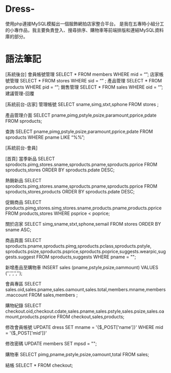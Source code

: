 # Dress-
使用php連接MySQL模擬出一個服飾網拍店家整合平台。
是我在五專時小組分工的小專作品，我主要負責登入、搜尋排序、購物車等前端排版和連結MySQL資料庫的部分。

# 語法筆記
[系統後台]
會員帳號管理
SELECT * FROM members WHERE mid = “”;
店家帳號管理
SELECT * FROM stores WHERE sid = “” ;
產品管理
SELECT * FROM products WHERE pid = “”;
銷售管理
SELECT * FROM sales WHERE oid = “”;
建議管理-回覆

[系統前台-店家]
管理帳號
SELECT sname,simg,stxt,sphone FROM stores ;

產品管理介面
SELECT pname,pimg,pstyle,psize,paramount,pprice,pdate FROM sproducts;

查詢 
SELECT pname,pimg,pstyle,psize,paramount,pprice,pdate FROM sproducts WHERE pname LIKE “%%”;

[系統前台-會員]

[首頁]
當季新品
SELECT sprodocts.pimg,stores.sname,sproducts.pname,sproducts.pprice FROM sproducts,stores ORDER BY sproducts.pdate DESC;

熱銷新品
SELECT sprodocts.pimg,stores.sname,sproducts.pname,sproducts.pprice FROM sproducts,stores,products ORDER BY sproducts.pdate DESC;

促銷商品
SELECT products.pimg,stores.simg,stores.sname,products.pname,products.pprice FROM products,stores WHERE psprice < poprice;

關於店家
SELECT simg,sname,stxt,sphone,semail FROM stores ORDER BY sname ASC;

商品頁面
SELECT sproducts.pname,sproducts.pimg,sproducts.pclass,sproducts.pstyle,
sproducts.psize,sproducts.psprice,sproducts.poprice,suggests.wearpic,suggests.suggest FROM sproducts,suggests WHERE pname = "";

新增產品至購物車
INSERT sales (pname,pstyle,psize,oammount) VALUES ('','','','');

會員專區
SELECT sales.oid,sales.pname,sales.oamount,sales.total,members.mname,members.maccount FROM sales,members ;

購物紀錄
SELECT checkout.oid,checkout.cdate,sales.pname,sales.pstyle,sales.psize,sales.oamount,products.psprice FROM checkout,sales,products;

修改會員帳號
UPDATE dress SET mname =  '{$_POST['name']}' WHERE mid =  '{$_POST['mid']}'

修改密碼
UPDATE members SET mpsd = "";    

購物車
SELECT pimg,pname,pstyle,psize,oamount,total FROM sales;

結帳
SELECT * FROM checkout;
